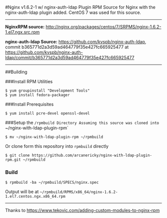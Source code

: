#Nginx v1.6.2-1 w/ nginx-auth-ldap Plugin
RPM Source for Nginx with the nginx-auth-ldap plugin added. CentOS 7 was used for this source.

---

**NginxRPM source:** http://nginx.org/packages/centos/7/SRPMS/nginx-1.6.2-1.el7.ngx.src.rpm

**nginx-auth-ldap Source:** https://github.com/kvspb/nginx-auth-ldap, commit b365771d2a3d59ad464779f35e427fc665925477 at https://github.com/kvspb/nginx-auth-ldap/commit/b365771d2a3d59ad464779f35e427fc665925477

---

##Building

###Install RPM Utilities
```
$ yum groupinstall "Development Tools"
$ yum install fedora-packager
```

###Install Prerequisites
```
$ yum install pcre-devel openssl-devel
```

###Setup the `/rpmbuild Directory
Assuming this source was cloned into `~/nginx-with-ldap-plugin-rpm`
```
$ mv ~/nginx-with-ldap-plugin-rpm ~/rpmbuild
```
Or clone form this repository into `rpmbuild` directly
```
$ git clone https://github.com/arcanericky/nginx-with-ldap-plugin-rpm.git ~/rpmbuild
```

### Build
```
$ rpmbuild -ba ~/rpmbuild/SPECS/nginx.spec
```
Output will be at `~/rpmbuild/RPMS/x86_64/nginx-1.6.2-1.el7.centos.ngx.x86_64.rpm`

---
Thanks to https://www.tekovic.com/adding-custom-modules-to-nginx-rpm

